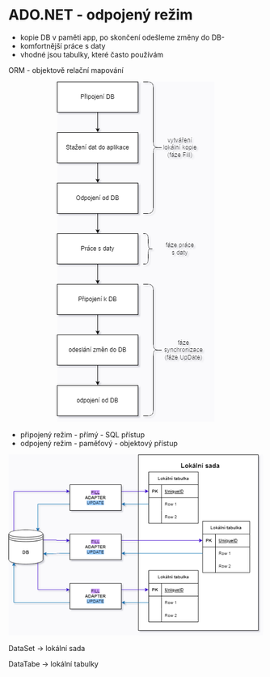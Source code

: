 # ADO.NET - odpojený režim

- kopie DB v paměti app, po skončení odešleme změny do DB-
- komfortnější práce s daty
- vhodné jsou tabulky, které často používám

ORM - objektově relační mapování

<p align="center">
  <img src="img/17-01-odpojeny-rezim.png" />
</p>

- připojený režim - přímý - SQL přístup
- odpojený režim - paměťový - objektový přístup

<p align="center">
  <img src="img/17-02.png" />
</p>

DataSet -> lokální sada

DataTabe -> lokální tabulky
